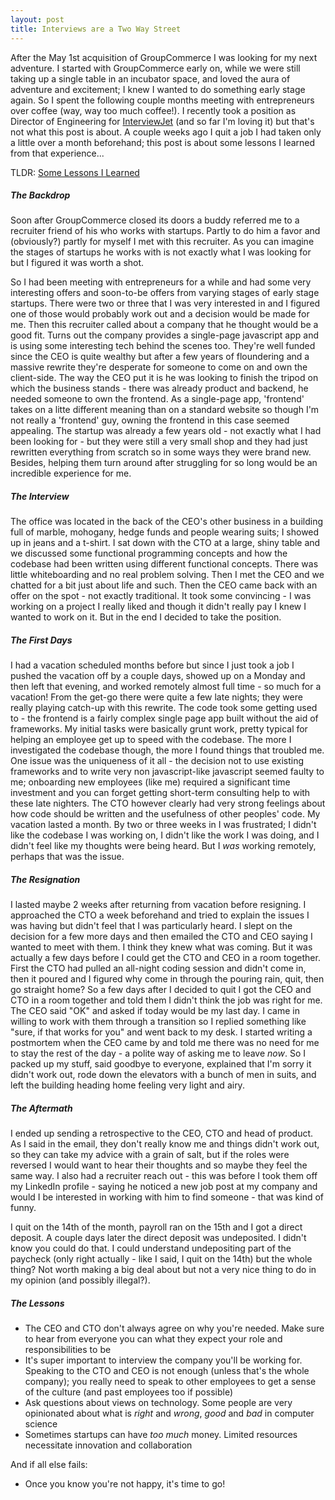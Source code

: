 ```yaml
---
layout: post
title: Interviews are a Two Way Street
---
```

After the May 1st acquisition of GroupCommerce I was looking for my next adventure. I started with GroupCommerce early on, while we were still taking up a single table in an incubator space, and loved the aura of adventure and excitement; I knew I wanted to do something early stage again. So I spent the following couple months meeting with entrepreneurs over coffee (way, way too much coffee!). I recently took a position as Director of Engineering for [InterviewJet](http://www.interviewjet.com) (and so far I'm loving it) but that's not what this post is about. A couple weeks ago I quit a job I had taken only a little over a month beforehand; this post is about some lessons I learned from that experience...
<!--more-->

TLDR: [Some Lessons I Learned](#lessons)

##### The Backdrop

Soon after GroupCommerce closed its doors a buddy referred me to a recruiter friend of his who works with startups. Partly to do him a favor and (obviously?) partly for myself I met with this recruiter. As you can imagine the stages of startups he works with is not exactly what I was looking for but I figured it was worth a shot.

So I had been meeting with entrepreneurs for a while and had some very interesting offers and soon-to-be offers from varying stages of early stage startups. There were two or three that I was very interested in and I figured one of those would probably work out and a decision would be made for me. Then this recruiter called about a company that he thought would be a good fit. Turns out the company provides a single-page javascript app and is using some interesting tech behind the scenes too. They're well funded since the CEO is quite wealthy but after a few years of floundering and a massive rewrite they're desperate for someone to come on and own the client-side. The way the CEO put it is he was looking to finish the tripod on which the business stands - there was already product and backend, he needed someone to own the frontend. As a single-page app, 'frontend' takes on a litte different meaning than on a standard website so though I'm not really a 'frontend' guy, owning the frontend in this case seemed appealing. The startup was already a few years old - not exactly what I had been looking for - but they were still a very small shop and they had just rewritten everything from scratch so in some ways they were brand new. Besides, helping them turn around after struggling for so long would be an incredible experience for me.

##### The Interview

The office was located in the back of the CEO's other business in a building full of marble, mohogany, hedge funds and people wearing suits; I showed up in jeans and a t-shirt. I sat down with the CTO at a large, shiny table and we discussed some functional programming concepts and how the codebase had been written using different functional concepts. There was little whiteboarding and no real problem solving. Then I met the CEO and we chatted for a bit just about life and such. Then the CEO came back with an offer on the spot - not exactly traditional. It took some convincing - I was working on a project I really liked and though it didn't really pay I knew I wanted to work on it. But in the end I decided to take the position.

##### The First Days

I had a vacation scheduled months before but since I just took a job I pushed the vacation off by a couple days, showed up on a Monday and then left that evening, and worked remotely almost full time - so much for a vacation! From the get-go there were quite a few late nights; they were really playing catch-up with this rewrite. The code took some getting used to - the frontend is a fairly complex single page app built without the aid of frameworks. My initial tasks were basically grunt work, pretty typical for helping an employee get up to speed with the codebase. The more I investigated the codebase though, the more I found things that troubled me. One issue was the uniqueness of it all - the decision not to use existing frameworks and to write very non javascript-like javascript seemed faulty to me; onboarding new employees (like me) required a significant time investment and you can forget getting short-term consulting help to with these late nighters. The CTO however clearly had very strong feelings about how code should be written and the usefulness of other peoples' code.  My vacation lasted a month. By two or three weeks in I was frustrated; I didn't like the codebase I was working on, I didn't like the work I was doing, and I didn't feel like my thoughts were being heard. But I _was_ working remotely, perhaps that was the issue.

##### The Resignation

I lasted maybe 2 weeks after returning from vacation before resigning. I approached the CTO a week beforehand and tried to explain the issues I was having but didn't feel that I was particularly heard. I slept on the decision for a few more days and then emailed the CTO and CEO saying I wanted to meet with them. I think they knew what was coming. But it was actually a few days before I could get the CTO and CEO in a room together. First the CTO had pulled an all-night coding session and didn't come in, then it poured and I figured why come in through the pouring rain, quit, then go straight home? So a few days after I decided to quit I got the CEO and CTO in a room together and told them I didn't think the job was right for me. The CEO said "OK" and asked if today would be my last day. I came in willing to work with them through a transition so I replied something like "sure, if that works for you" and went back to my desk. I started writing a postmortem when the CEO came by and told me there was no need for me to stay the rest of the day - a polite way of asking me to leave *now*. So I packed up my stuff, said goodbye to everyone, explained that I'm sorry it didn't work out, rode down the elevators with a bunch of men in suits, and left the building heading home feeling very light and airy.

##### The Aftermath

I ended up sending a retrospective to the CEO, CTO and head of product. As I said in the email, they don't really know me and things didn't work out, so they can take my advice with a grain of salt, but if the roles were reversed I would want to hear their thoughts and so maybe they feel the same way. I also had a recruiter reach out - this was before I took them off my LinkedIn profile - saying he noticed a new job post at my company and would I be interested in working with him to find someone - that was kind of funny.

I quit on the 14th of the month, payroll ran on the 15th and I got a direct deposit. A couple days later the direct deposit was undeposited. I didn't know you could do that. I could understand undepositing part of the paycheck (only right actually - like I said, I quit on the 14th) but the whole thing? Not worth making a big deal about but not a very nice thing to do in my opinion (and possibly illegal?).

##### <a id="lessons"></a>The Lessons

* The CEO and CTO don't always agree on why you're needed. Make sure to hear from everyone you can what they expect your role and responsibilities to be
* It's super important to interview the company you'll be working for. Speaking to the CTO and CEO is not enough (unless that's the whole company); you really need to speak to other employees to get a sense of the culture (and past employees too if possible)
* Ask questions about views on technology. Some people are very opinionated about what is *right* and *wrong*, *good* and *bad* in computer science
* Sometimes startups can have *too much* money. Limited resources necessitate innovation and collaboration

And if all else fails:

* Once you know you're not happy, it's time to go!
